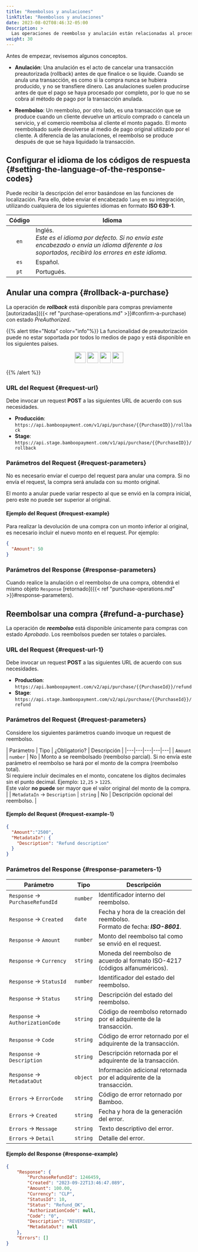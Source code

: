 ```yaml
---
title: "Reembolsos y anulaciones"
linkTitle: "Reembolsos y anulaciones"
date: 2023-08-02T08:46:32-05:00
Description: >
  Las operaciones de reembolso y anulación están relacionadas al proceso de reversar una compra ya confirmada o a cancelar una compra preautorizada.
weight: 30
---
```


Antes de empezar, revisemos algunos conceptos.

* **Anulación**: Una anulación es el acto de cancelar una transacción preautorizada (rollback) antes de que finalice o se liquide. Cuando se anula una transacción, es como si la compra nunca se hubiera producido, y no se transfiere dinero. Las anulaciones suelen producirse antes de que el pago se haya procesado por completo, por lo que no se cobra al método de pago por la transacción anulada.

* **Reembolso**: Un reembolso, por otro lado, es una transacción que se produce cuando un cliente devuelve un artículo comprado o cancela un servicio, y el comercio reembolsa al cliente el monto pagado. El monto reembolsado suele devolverse al medio de pago original utilizado por el cliente. A diferencia de las anulaciones, el reembolso se produce después de que se haya liquidado la transacción.

## Configurar el idioma de los códigos de respuesta {#setting-the-language-of-the-response-codes}
Puede recibir la descripción del error basándose en las funciones de localización. Para ello, debe enviar el encabezado `lang` en su integración, utilizando cualquiera de los siguientes idiomas en formato **ISO 639-1**.

<div id="shortTable"></div>

| Código | Idioma |
|:-:|---|
| `en` | Inglés.<br>_Este es el idioma por defecto. Si no envía este encabezado o envía un idioma diferente a los soportados, recibirá los errores en este idioma._ |
| `es` | Español. |
| `pt` | Portugués. |

## Anular una compra {#rollback-a-purchase}
La operación de _**rollback**_ está disponible para compras previamente [autorizadas]({{< ref "purchase-operations.md" >}}#confirm-a-purchase) con estado _PreAuthorized_.

{{% alert title="Nota" color="info"%}}
La funcionalidad de preautorización puede no estar soportada por todos lo medios de pago y está disponible en los siguientes países.

<div style="text-align: center;">

<a href="/es/docs/payment-methods/brazil.html"><img src="/assets/Flags/FlagBR.png" width="30" /></a>
<a href="/es/docs/payment-methods/chile.html"><img src="/assets/Flags/FlagCL.png" width="30" /></a>
<a href="/es/docs/payment-methods/colombia.html"><img src="/assets/Flags/FlagCO.png" width="30" /></a>
<a href="/es/docs/payment-methods/uruguay.html"><img src="/assets/Flags/FlagUY.png" width="30" /></a>

</div>

{{% /alert %}}

<!--
### Considerations {#considerations}
_To be defined_
-->

### URL del Request {#request-url}
Debe invocar un request **POST** a las siguientes URL de acuerdo con sus necesidades.

* **Producción**: `https://api.bamboopayment.com/v1/api/purchase/{{PurchaseID}}/rollback`
* **Stage**: `https://api.stage.bamboopayment.com/v1/api/purchase/{{PurchaseID}}/rollback`

<!--
## Reembolsar una compra {#refund-a-purchase}
La operación de _**refund**_ está disponible para compras con estado _Approved_. Los reembolsos pueden ser totales o parciales.

### URL del Request {#request-url-1}
Debe invocar un request **POST** a las siguientes URL de acuerdo con sus necesidades.

* **Producción**: `https://api.bamboopayment.com/v1/api/purchase/{{PurchaseID}}/refund`
* **Stage**: `https://api.stage.bamboopayment.com/v1/api/purchase/{{PurchaseID}}/refund`
-->

### Parámetros del Request {#request-parameters}
No es necesario enviar el cuerpo del request para anular una compra. Si no envía el request, la compra será anulada con su monto original. 

El monto a anular puede variar respecto al que se envió en la compra inicial, pero este no puede ser superior al original.

#### Ejemplo del Request {#request-example}
Para realizar la devolución de una compra con un monto inferior al original, es necesario incluir el nuevo monto en el request. Por ejemplo:

```json
{
  "Amount": 50
}
```

### Parámetros del Response {#response-parameters}
Cuando realice la anulación o el reembolso de una compra, obtendrá el mismo objeto `Response` [retornado]({{< ref "purchase-operations.md" >}}#response-parameters).

## Reembolsar una compra {#refund-a-purchase}
La operación de _**reembolso**_ está disponible únicamente para compras con estado _Aprobado_. Los reembolsos pueden ser totales o parciales.

<!--
### Consideraciones  {#considerations-1}
_To be defined_
-->

### URL del Request {#request-url-1}
Debe invocar un request **POST** a las siguientes URL de acuerdo con sus necesidades.

* **Production**: `https://api.bamboopayment.com/v2/api/purchase/{{PurchaseId}}/refund`
* **Stage**: `https://api.stage.bamboopayment.com/v2/api/purchase/{{PurchaseId}}/refund`

### Parámetros del Request {#request-parameters}
Considere los siguientes parámetros cuando invoque un request de reembolso.

| Parámetro | Tipo | ¿Obligatorio? | Descripción |
|---|---|---|---|---|
| `Amount` | `number` | No | Monto a se reembolsado (reembolso parcial). Si no envía este parámetro el reembolso se hará por el monto de la compra (reembolso total).<br>Si requiere incluir decimales en el monto, concatene los dígitos decimales sin el punto decimal. Ejemplo: `12,25` > `1225`.<br>Este valor **no puede** ser mayor que el valor original del monto de la compra. |
| `MetadataIn`  → `Description` | `string` | No | Descripción opcional del reembolso. |

#### Ejemplo del Request {#request-example-1}

```json
{
  "Amount":"2500",
  "MetadataIn": {
    "Description": "Refund description"
  }
}
```

### Parámetros del Response {#response-parameters-1}

| Parámetro | Tipo | Descripción |
|---|---|---|
| `Response` → `PurchaseRefundId` | `number` | Identificador interno del reembolso. |
| `Response` → `Created` | `date` | Fecha y hora de la creación del reembolso.<br>Formato de fecha: _**ISO-8601**_. |
| `Response` → `Amount` | `number` | Monto del reembolso tal como se envió en el request. |
| `Response` → `Currency` | `string` | Moneda del reembolso de acuerdo al formato ISO-4217 (códigos alfanuméricos). |
| `Response` → `StatusId` | `number` | Identificador del estado del reembolso. |
| `Response` → `Status` | `string` | Descripción del estado del reembolso. |
| `Response` → `AuthorizationCode` | `string` | Código de reembolso retornado por el adquirente de la transacción. |
| `Response` → `Code` | `string` | Código de error retornado por el adquirente de la transacción. |
| `Response` → `Description` | `string` | Descripción retornada por el adquirente de la transacción. |
| `Response` → `MetadataOut` | `object` | Información adicional retornada por el adquirente de la transacción. |
| `Errors` → `ErrorCode` | `string` | Código de error retornado por Bamboo. |
| `Errors` → `Created` | `string` | Fecha y hora de la generación del error. |
| `Errors` → `Message` | `string` | Texto descriptivo del error. |
| `Errors` → `Detail` | `string` | Detalle del error. |

#### Ejemplo del Response {#response-example}

```json
{
    "Response": {
        "PurchaseRefundId": 1246459,
        "Created": "2023-09-22T13:46:47.089",
        "Amount": 100.00,
        "Currency": "CLP",
        "StatusId": 10,
        "Status": "Refund_OK",
        "AuthorizationCode": null,
        "Code": "0",
        "Description": "REVERSED",
        "MetadataOut": null
    },
    "Errors": []
}
```
